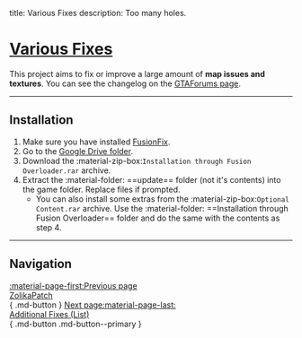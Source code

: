 title: Various Fixes
description: Too many holes.

# [Various Fixes](https://gtaforums.com/topic/975211-various-fixes/)

This project aims to fix or improve a large amount of **map issues and textures**. You can see the changelog on the [GTAForums page](https://gtaforums.com/topic/975211-various-fixes/).

---

<h2>Installation</h2> <a id="installation"></a>

1. Make sure you have installed [FusionFix](fusionfix.md).
2. Go to the [Google Drive folder](https://drive.google.com/drive/folders/1nLq3uiw1XFW5lrIwdSLuk2ZhpEWzdLw0).
3. Download the :material-zip-box:`Installation through Fusion Overloader.rar` archive.
4. Extract the :material-folder: ==update== folder (not it's contents) into the game folder. Replace files if prompted.
    - You can also install some extras from the :material-zip-box:`Optional Content.rar` archive. Use the :material-folder: ==Installation through Fusion Overloader== folder and do the same with the contents as step 4.

---

<h2>Navigation</h2> <a id="navigation"></a>

[:material-page-first:Previous page <br>ZolikaPatch</br>](zolikapatch.md){ .md-button } [Next page:material-page-last: <br>Additional Fixes (List)</br>](additional-fixes.md){ .md-button .md-button--primary }
